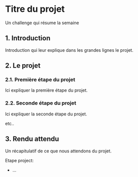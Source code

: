 # Titre du projet
Un challenge qui résume la semaine

## 1. Introduction
Introduction qui leur explique dans les grandes lignes le projet.

## 2. Le projet
### 2.1. Première étape du projet
Ici expliquer la première étape du projet.

### 2.2. Seconde étape du projet
Ici expliquer la seconde étape du projet.

etc..

## 3. Rendu attendu
Un récapitulatif de ce que nous attendons du projet.


Etape project:

- ...